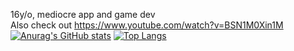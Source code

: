 16y/o, mediocre app and game dev  
Also check out https://www.youtube.com/watch?v=BSN1M0Xin1M  
[![Anurag's GitHub stats](https://github-readme-stats.vercel.app/api?username=asolidtime&theme=radical)](https://github.com/anuraghazra/github-readme-stats)
[![Top Langs](https://github-readme-stats.vercel.app/api/top-langs/?username=asolidtime&theme=radical&layout=compact)](https://github.com/anuraghazra/github-readme-stats)
